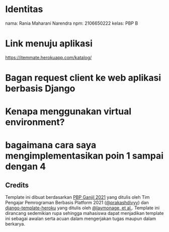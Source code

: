 # Identitas

nama: Rania Maharani Narendra
npm: 2106650222
kelas: PBP B

# Link menuju aplikasi

https://itemmate.herokuapp.com/katalog/

# Bagan request client ke web aplikasi berbasis Django

# Kenapa menggunakan virtual environment?

# bagaimana cara saya mengimplementasikan poin 1 sampai dengan 4

## Credits

Template ini dibuat berdasarkan [PBP Ganjil 2021](https://gitlab.com/PBP-2021/pbp-lab) yang ditulis oleh Tim Pengajar Pemrograman Berbasis Platform 2021 ([@prakashdivyy](https://gitlab.com/prakashdivyy)) dan [django-template-heroku](https://github.com/laymonage/django-template-heroku) yang ditulis oleh [@laymonage, et al.](https://github.com/laymonage). Template ini dirancang sedemikian rupa sehingga mahasiswa dapat menjadikan template ini sebagai awalan serta acuan dalam mengerjakan tugas maupun dalam berkarya.